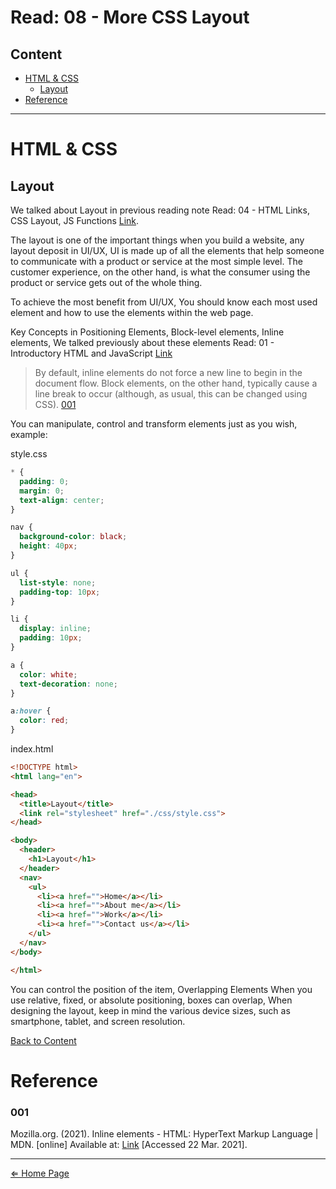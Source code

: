 # Read: 08 - More CSS Layout

## Content
- [HTML & CSS](#html--css)
  - [Layout](#layout)
- [Reference](#reference)
***

# HTML & CSS

## Layout

We talked about Layout in previous reading note Read: 04 - HTML Links, CSS Layout, JS Functions [Link](../class10/README.md#layout).

The layout is one of the important things when you build a website, any layout deposit in UI/UX, UI is made up of all the elements that help someone to communicate with a product or service at the most simple level. The customer experience, on the other hand, is what the consumer using the product or service gets out of the whole thing.

To achieve the most benefit from UI/UX, You should know each most used element and how to use the elements within the web page.

Key Concepts in Positioning Elements, Block-level elements, Inline elements, We talked previously about these elements Read: 01 - Introductory HTML and JavaScript [Link](../class07/README.md#structure)

> By default, inline elements do not force a new line to begin in the document flow. Block elements, on the other hand, typically cause a line break to occur (although, as usual, this can be changed using CSS). [001](#001)

You can manipulate, control and transform elements just as you wish, example:

style.css
```css
* {
  padding: 0;
  margin: 0;
  text-align: center;
}

nav {
  background-color: black;
  height: 40px;
}

ul {
  list-style: none;
  padding-top: 10px;
}

li {
  display: inline;
  padding: 10px;
}

a {
  color: white;
  text-decoration: none;
}

a:hover {
  color: red;
}
```

index.html
```html
<!DOCTYPE html>
<html lang="en">

<head>
  <title>Layout</title>
  <link rel="stylesheet" href="./css/style.css">
</head>

<body>
  <header>
    <h1>Layout</h1>
  </header>
  <nav>
    <ul>
      <li><a href="">Home</a></li>
      <li><a href="">About me</a></li>
      <li><a href="">Work</a></li>
      <li><a href="">Contact us</a></li>
    </ul>
  </nav>
</body>

</html>
```

You can control the position of the item, Overlapping Elements When you use relative, fixed, or absolute positioning, boxes can overlap, When designing the layout, keep in mind the various device sizes, such as smartphone, tablet, and screen resolution.

[Back to Content](#content)

# Reference 

### 001

Mozilla.org. (2021). Inline elements - HTML: HyperText Markup Language | MDN. [online] Available at: [Link](https://developer.mozilla.org/en-US/docs/Web/HTML/Inline_elements#conceptual_differences) [Accessed 22 Mar. 2021].



***

[⇐ Home Page](../README.md)